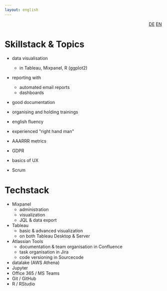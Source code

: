 ```yaml
---
layout: english
---
```

<div style="text-align: right"><a href="/de/faehigkeiten-und-technologien">DE</a> <a href="/en/skills-and-tech">EN</a></div>

# Skillstack & Topics

* data visualisation
  * in Tableau, Mixpanel, R (ggplot2)
* reporting with
  * automated email reports
  * dashboards
* good documentation
* organising and holding trainings
* english fluency
* experienced "right hand man"

* AAARRR metrics
* GDPR
* basics of UX
* Scrum

# Techstack

* Mixpanel
  * administration
  * visualization
  * JQL & data export
* Tableau
  * basic & advanced visualization
  * on both Tableau Desktop & Server
* Atlassian Tools
  * documentation & team organisation in Confluence
  * task organisation in Jira
  * code versioning in Sourcecode
* datalake (AWS Athena)
* Jupyter
* Office 365 / MS Teams
* Git / GitHub
* R / RStudio
